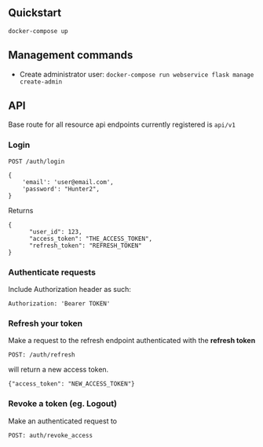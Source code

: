 ## Quickstart
```
docker-compose up
```

## Management commands

* Create administrator user: `docker-compose run webservice flask manage create-admin`

## API
Base route for all resource api endpoints currently registered is `api/v1`

### Login
```
POST /auth/login

{
    'email': 'user@email.com',
    'password': "Hunter2",
}
```
Returns
```
{
      "user_id": 123,
      "access_token": "THE_ACCESS_TOKEN",
      "refresh_token": "REFRESH_TOKEN"
}
```
### Authenticate requests
Include Authorization header as such:
```
Authorization: 'Bearer TOKEN'
```

### Refresh your token
Make a request to the refresh endpoint authenticated with the **refresh token**
```
POST: /auth/refresh
```
will return a new access token. 
```
{"access_token": "NEW_ACCESS_TOKEN"}
```

### Revoke a token (eg. Logout)
Make an authenticated request to 
```
POST: auth/revoke_access
```
